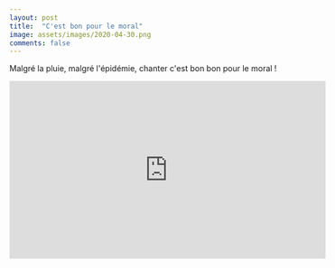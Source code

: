 ```yaml
---
layout: post
title:  "C'est bon pour le moral"
image: assets/images/2020-04-30.png
comments: false
---
```


Malgré la pluie, malgré l'épidémie, chanter c'est bon bon pour le moral !

<iframe width="560" height="315" src="https://www.youtube.com/embed/AIfupAgL_uo" frameborder="0" allow="accelerometer; autoplay; encrypted-media; gyroscope; picture-in-picture" allowfullscreen></iframe>
